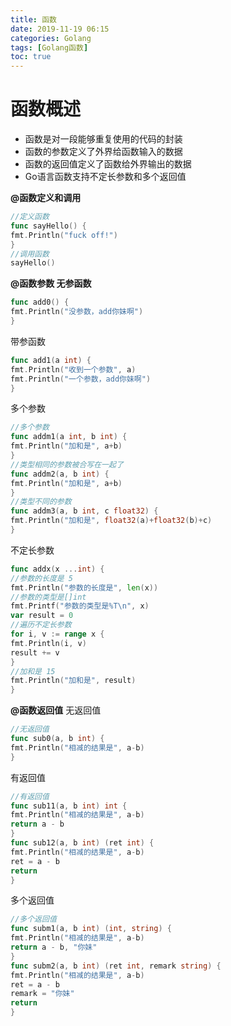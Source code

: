 ```yaml
---
title: 函数
date: 2019-11-19 06:15
categories: Golang
tags: [Golang函数]
toc: true
---
```


# 函数概述

- 函数是对一段能够重复使用的代码的封装
- 函数的参数定义了外界给函数输入的数据
- 函数的返回值定义了函数给外界输出的数据
- Go语言函数支持不定长参数和多个返回值



 **@函数定义和调用**

```go
//定义函数
func sayHello() {
fmt.Println("fuck off!")
}
//调用函数
sayHello()
```



**@函数参数 无参函数**

```go
func add0() {
fmt.Println("没参数，add你妹啊")
}
```

带参函数

```go
func add1(a int) {
fmt.Println("收到一个参数", a)
fmt.Println("一个参数，add你妹啊")
}
```

多个参数

```go
//多个参数
func addm1(a int, b int) {
fmt.Println("加和是", a+b)
}
//类型相同的参数被合写在一起了
func addm2(a, b int) {
fmt.Println("加和是", a+b)
}
//类型不同的参数
func addm3(a, b int, c float32) {
fmt.Println("加和是", float32(a)+float32(b)+c)
}
```

不定长参数

```go
func addx(x ...int) {
//参数的长度是 5
fmt.Println("参数的长度是", len(x))
//参数的类型是[]int
fmt.Printf("参数的类型是%T\n", x)
var result = 0
//遍历不定长参数
for i, v := range x {
fmt.Println(i, v)
result += v
}
//加和是 15
fmt.Println("加和是", result)
}
```

**@函数返回值** 无返回值

```go
//无返回值
func sub0(a, b int) {
fmt.Println("相减的结果是", a-b)
}
```

有返回值

```go
//有返回值
func sub11(a, b int) int {
fmt.Println("相减的结果是", a-b)
return a - b
}
func sub12(a, b int) (ret int) {
fmt.Println("相减的结果是", a-b)
ret = a - b
return
}
```

多个返回值

```go
//多个返回值
func subm1(a, b int) (int, string) {
fmt.Println("相减的结果是", a-b)
return a - b, "你妹"
}
func subm2(a, b int) (ret int, remark string) {
fmt.Println("相减的结果是", a-b)
ret = a - b
remark = "你妹"
return
}
```

